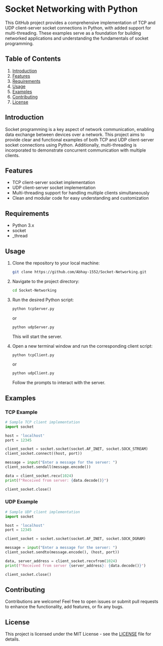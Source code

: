 # Socket Networking with Python

This GitHub project provides a comprehensive implementation of TCP and UDP client-server socket connections in Python, with added support for multi-threading. These examples serve as a foundation for building networked applications and understanding the fundamentals of socket programming.

## Table of Contents

1. [Introduction](#introduction)
2. [Features](#features)
3. [Requirements](#requirements)
4. [Usage](#usage)
5. [Examples](#examples)
6. [Contributing](#contributing)
7. [License](#license)

## Introduction

Socket programming is a key aspect of network communication, enabling data exchange between devices over a network. This project aims to provide clear and functional examples of both TCP and UDP client-server socket connections using Python. Additionally, multi-threading is incorporated to demonstrate concurrent communication with multiple clients.

## Features

- TCP client-server socket implementation
- UDP client-server socket implementation
- Multi-threading support for handling multiple clients simultaneously
- Clean and modular code for easy understanding and customization

## Requirements

- Python 3.x
- socket
- _thread

## Usage

1. Clone the repository to your local machine:

   ```bash
   git clone https://github.com/Abhay-1552/Socket-Networking.git
   ```

2. Navigate to the project directory:

   ```bash
   cd Socket-Networking
   ```

3. Run the desired Python script:

   ```bash
   python tcpServer.py
   ```

   or

   ```bash
   python udpServer.py
   ```

   This will start the server.

4. Open a new terminal window and run the corresponding client script:

   ```bash
   python tcpClient.py
   ```

   or

   ```bash
   python udpClient.py
   ```

   Follow the prompts to interact with the server.

## Examples

### TCP Example

```python
# Sample TCP client implementation
import socket

host = 'localhost'
port = 12345

client_socket = socket.socket(socket.AF_INET, socket.SOCK_STREAM)
client_socket.connect((host, port))

message = input("Enter a message for the server: ")
client_socket.sendall(message.encode())

data = client_socket.recv(1024)
print(f"Received from server: {data.decode()}")

client_socket.close()
```

### UDP Example

```python
# Sample UDP client implementation
import socket

host = 'localhost'
port = 12345

client_socket = socket.socket(socket.AF_INET, socket.SOCK_DGRAM)

message = input("Enter a message for the server: ")
client_socket.sendto(message.encode(), (host, port))

data, server_address = client_socket.recvfrom(1024)
print(f"Received from server {server_address}: {data.decode()}")

client_socket.close()
```

## Contributing

Contributions are welcome! Feel free to open issues or submit pull requests to enhance the functionality, add features, or fix any bugs.

## License

This project is licensed under the MIT License - see the [LICENSE](LICENSE) file for details.
